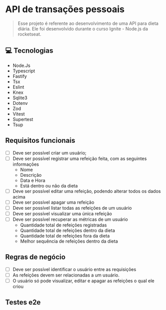 # API de transações pessoais

> Esse projeto é referente ao desenvolvimento de uma API para dieta diária. Ele foi desenvolvido durante o curso Ignite - Node.js da rocketseat.

## 💻 Tecnologias

- Node.Js
- Typescript
- Fastify
- Tsx
- Eslint
- Knex
- Sqlite3
- Dotenv
- Zod
- Vitest
- Supertest
- Tsup

## Requisitos funcionais

- [ ] Deve ser possível criar um usuário;
- [ ] Deve ser possível registrar uma refeição feita, com as seguintes informações
  - Nome
  - Descrição
  - Data e Hora
  - Está dentro ou não da dieta
- [ ] Deve ser possível editar uma refeição, podendo alterar todos os dados acima
- [ ] Deve ser possível apagar uma refeição
- [ ] Deve ser possível listar todas as refeições de um usuário
- [ ] Deve ser possível visualizar uma única refeição
- [ ] Deve ser possível recuperar as métricas de um usuário
  - Quantidade total de refeições registradas
  - Quantidade total de refeições dentro da dieta
  - Quantidade total de refeições fora da dieta
  - Melhor sequência de refeições dentro da dieta

## Regras de negócio

- [ ] Deve ser possível identificar o usuário entre as requisições
- [ ] As refeições devem ser relacionadas a um usuário.
- [ ] O usuário só pode visualizar, editar e apagar as refeições o qual ele criou

## Testes e2e

